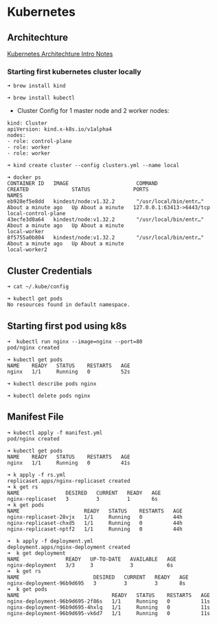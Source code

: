 # Kubernetes

## Architechture
[Kubernetes Architechture Intro Notes](https://projects.100xdevs.com/tracks/kubernetes-1/Kubernetes-Part-1-1)

### Starting first kubernetes cluster locally

```
➜ brew install kind
```
```
➜ brew install kubectl
```
- Cluster Config for 1 master node and 2 worker nodes:

```
kind: Cluster
apiVersion: kind.x-k8s.io/v1alpha4
nodes:
- role: control-plane
- role: worker
- role: worker
```
```
➜ kind create cluster --config clusters.yml --name local
```
```
➜ docker ps
CONTAINER ID   IMAGE                      COMMAND                  CREATED              STATUS              PORTS                                            NAMES
eb928ef5e8dd   kindest/node:v1.32.2       "/usr/local/bin/entr…"   About a minute ago   Up About a minute   127.0.0.1:63413->6443/tcp                        local-control-plane
43ecfe3d0a64   kindest/node:v1.32.2       "/usr/local/bin/entr…"   About a minute ago   Up About a minute                                                    local-worker
8f5755a0b804   kindest/node:v1.32.2       "/usr/local/bin/entr…"   About a minute ago   Up About a minute                                                    local-worker2

```
## Cluster Credentials
```
➜ cat ~/.kube/config
```
```
➜ kubectl get pods
No resources found in default namespace.
```

## Starting first pod using k8s
```
➜  kubectl run nginx --image=nginx --port=80
pod/nginx created
```
```
➜ kubectl get pods
NAME    READY   STATUS    RESTARTS   AGE
nginx   1/1     Running   0          52s
```
```
➜ kubectl describe pods nginx
```
```
➜ kubectl delete pods nginx
```

## Manifest File
```
➜ kubectl apply -f manifest.yml
pod/nginx created
```
```
➜ kubectl get pods
NAME    READY   STATUS    RESTARTS   AGE
nginx   1/1     Running   0          41s
```

```
➜ k apply -f rs.yml
replicaset.apps/nginx-replicaset created
➜ k get rs
NAME               DESIRED   CURRENT   READY   AGE
nginx-replicaset   3         3         1       6s
➜ k get pods
NAME                     READY   STATUS    RESTARTS   AGE
nginx-replicaset-28vjx   1/1     Running   0          44h
nginx-replicaset-chxd5   1/1     Running   0          44h
nginx-replicaset-nptf2   1/1     Running   0          44h
```
```
➜  k apply -f deployment.yml
deployment.apps/nginx-deployment created
➜  k get deployment
NAME               READY   UP-TO-DATE   AVAILABLE   AGE
nginx-deployment   3/3     3            3           6s
➜  k get rs
NAME                        DESIRED   CURRENT   READY   AGE
nginx-deployment-96b9d695   3         3         3       8s
➜  k get pods
NAME                              READY   STATUS    RESTARTS   AGE
nginx-deployment-96b9d695-2f86s   1/1     Running   0          11s
nginx-deployment-96b9d695-4hxlq   1/1     Running   0          11s
nginx-deployment-96b9d695-vk6d7   1/1     Running   0          11s
```